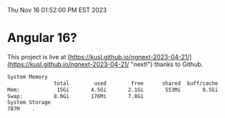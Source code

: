 Thu Nov 16 01:52:00 PM EST 2023

# Angular 16?


This project is live at [https://kusl.github.io/ngnext-2023-04-21/](https://kusl.github.io/ngnext-2023-04-21/ "next!") thanks to Github.

```bash
System Memory
               total        used        free      shared  buff/cache   available
Mem:            15Gi       4.5Gi       2.1Gi       553Mi       9.5Gi        10Gi
Swap:          8.0Gi       176Mi       7.8Gi
System Storage
787M	.

